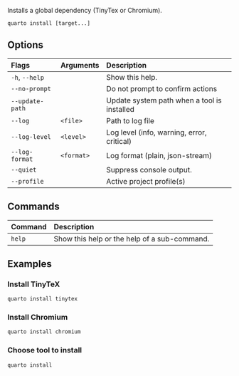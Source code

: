 Installs a global dependency (TinyTex or Chromium).

``` {.bash}
quarto install [target...]
```


## Options

|Flags           |Arguments  |Description                                 |
|:---------------|:----------|:-------------------------------------------|
|`-h`, `--help`  |           |Show this help.                             |
|`--no-prompt`   |           |Do not prompt to confirm actions            |
|`--update-path` |           |Update system path when a tool is installed |
|`--log`         |`<file>`   |Path to log file                            |
|`--log-level`   |`<level>`  |Log level (info, warning, error, critical)  |
|`--log-format`  |`<format>` |Log format (plain, json-stream)             |
|`--quiet`       |           |Suppress console output.                    |
|`--profile`     |           |Active project profile(s)                   |


## Commands

|Command |Description                                  |
|:-------|:--------------------------------------------|
|`help`  |Show this help or the help of a sub-command. |


## Examples
### Install TinyTeX

``` {.bash filename='Terminal'}
quarto install tinytex
```

### Install Chromium

``` {.bash filename='Terminal'}
quarto install chromium
```

### Choose tool to install

``` {.bash filename='Terminal'}
quarto install
```

